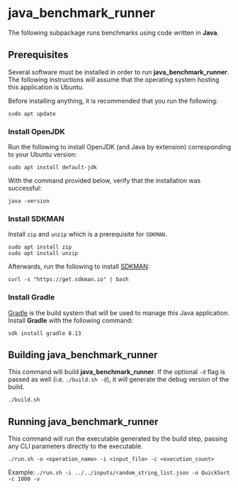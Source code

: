 # java_benchmark_runner

The following subpackage runs benchmarks using code written in **Java**.

## Prerequisites

Several software must be installed in order to run **java_benchmark_runner**. The following instructions will assume that the operating system hosting this application is Ubuntu.

Before installing anything, it is recommended that you run the following:
```
sudo apt update
```

### Install OpenJDK

Run the following to install OpenJDK (and Java by extension) corresponding to your Ubuntu version:
```
sudo apt install default-jdk
```

With the command provided below, verify that the installation was successful:
```
java -version
```

### Install SDKMAN

Install `zip` and `unzip` which is a prerequisite for `SDKMAN`.
```
sudo apt install zip
sudo apt install unzip
```

Afterwards, run the following to install [SDKMAN](https://sdkman.io/):
```
curl -s "https://get.sdkman.io" | bash
```

### Install Gradle

[Gradle](https://gradle.org/) is the build system that will be used to manage this Java application. Install **Gradle** with the following command:

```
sdk install gradle 8.13
```

## Building java_benchmark_runner

This command will build **java_benchmark_runner**. If the optional `-d` flag is passed as well (i.e. `./build.sh -d`), it will generate the debug version of the build.
```
./build.sh
```

## Running java_benchmark_runner

This command will run the executable generated by the build step, passing any CLI parameters directly to the executable.
```
./run.sh -o <operation_name> -i <input_file> -c <execution_count>
```

Example: `./run.sh -i ../../inputs/random_string_list.json -o QuickSort -c 1000 -v`